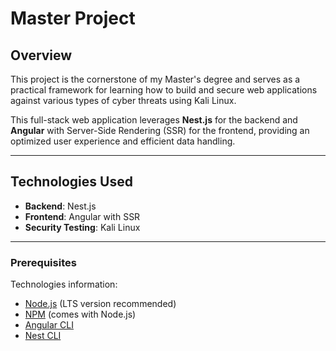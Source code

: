# Master Project

## Overview

This project is the cornerstone of my Master's degree and serves as a practical framework for learning how to build and secure web applications against various types of cyber threats using Kali Linux.

This full-stack web application leverages **Nest.js** for the backend and **Angular** with Server-Side Rendering (SSR) for the frontend, providing an optimized user experience and efficient data handling.

---

## Technologies Used

- **Backend**: Nest.js
- **Frontend**: Angular with SSR
- **Security Testing**: Kali Linux

---

### Prerequisites

Technologies information:

- [Node.js](https://nodejs.org/) (LTS version recommended)
- [NPM](https://npmjs.com/) (comes with Node.js)
- [Angular CLI](https://cli.angular.io/)
- [Nest CLI](https://nestjs.com/)
